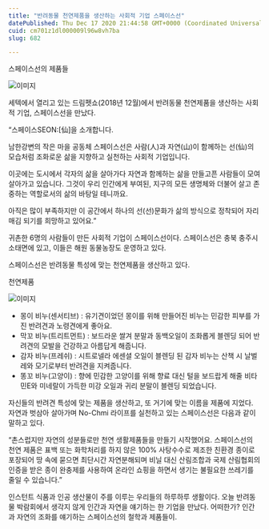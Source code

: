 ```yaml
---
title: "반려동물 천연제품을 생산하는 사회적 기업 스페이스선"
datePublished: Thu Dec 17 2020 21:44:58 GMT+0000 (Coordinated Universal Time)
cuid: cm701z1dl000009l96w8vh7ba
slug: 682

---
```



스페이스선의 제품들

![이미지](https://cdn.hashnode.com/res/hashnode/image/upload/v1739252397331/a1b8c0d0-4f7b-4b25-8769-cbb72e8eb1ce.jpeg)

세텍에서 열리고 있는 드림펫쇼(2018년 12월)에서 반려동물 천연제품을 생산하는 사회적 기업, 스페이스선을 만났다.

“스페이스SEON:[仙]을 소개합니다.

남한강변의 작은 마을 공동체 스페이스선은 사람(人)과 자연(山)이 함께하는 선(仙)의 모습처럼 조화로운 삶을 지향하고 실천하는 사회적 기업입니다.

이곳에는 도시에서 각자의 삶을 살아가다 자연과 함께하는 삶을 만들고픈 사람들이 모여 살아가고 있습니다. 그것이 우리 인간에게 부여된, 지구의 모든 생명체와 더불어 살고 존중하는 역할로서의 삶의 바탕일 테니까요.

아직은 많이 부족하지만 이 공간에서 하나의 선(선)문화가 삶의 방식으로 정착되어 자리매김 되기를 희망하고 있어요.”

귀촌한 6명의 사람들이 만든 사회적 기업이 스페이스선이다. 스페이스선은 충북 충주시 소태면에 있고, 이들은 해원 동물농장도 운영하고 있다.

스페이스선은 반려동물 특성에 맞는 천연제품을 생산하고 있다.

천연제품

![이미지](https://cdn.hashnode.com/res/hashnode/image/upload/v1739252399583/10fc4f82-8bb5-41f2-8b9f-6d0ad40b2762.jpeg)

- 몽이 비누(센서티브) : 유기견이었던 몽이를 위해 만들어진 비누는 민감한 피부를 가진 반려견과 노령견에게 좋아요.
- 막꼬 비누(트리트먼트) : 보드라운 쌀겨 분말과 동백오일이 조화롭게 블렌딩 되어 반려견의 모발을 건강하고 아름답게 해줍니다.
- 감자 비누(프레쉬) : 시트로넬라 에센셜 오일이 블렌딩 된 감자 비누는 산책 시 날벌레와 모기로부터 반려견을 지켜줍니다.
- 똥꼬 비누(고양이) : 향에 민감한 고양이를 위해 향료 대신 털을 보드랍게 해줄 비타민E와 미네랄이 가득한 미강 오일과 귀리 분말이 블렌딩 되었습니다.

자신들의 반려견 특성에 맞는 제품을 생산하고, 또 거기에 맞는 이름을 제품에 지었다. 자연과 벗삼아 살아가며 No-Chmi 라이프를 실천하고 있는 스페이스선은 다음과 같이 말하고 있다.

“촌스럽지만 자연의 성분들로만 천연 생활제품들을 만들기 시작했어요. 스페이스선의 천연 제품은 표백 또는 화학처리를 하지 않은 100% 사탕수수로 제조한 친환경 종이로 포장되어 땅 속에 묻으면 최단시간 자연분해되며 비닐 대신 산림조합과 국제 산림협회의 인증을 받은 종이 완충제를 사용하여 온라인 쇼핑을 하면서 생기는 불필요한 쓰레기를 줄일 수 있습니다.”

인스턴트 식품과 인공 생산물이 주를 이루는 우리들의 하루하루 생활이다. 오늘 반려동물 박람회에서 생각지 않게 인간과 자연을 얘기하는 한 기업을 만났다. 어떠한가? 인간과 자연의 조화를 얘기하는 스페이스선의 철학과 제품들이.